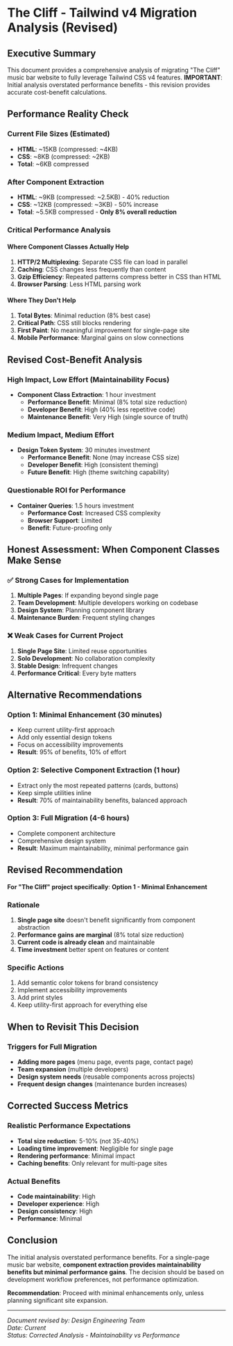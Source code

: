 # The Cliff - Tailwind v4 Migration Analysis (Revised)

## Executive Summary

This document provides a comprehensive analysis of migrating "The Cliff" music bar website to fully leverage Tailwind CSS v4 features. **IMPORTANT**: Initial analysis overstated performance benefits - this revision provides accurate cost-benefit calculations.

## Performance Reality Check

### Current File Sizes (Estimated)
- **HTML**: ~15KB (compressed: ~4KB)
- **CSS**: ~8KB (compressed: ~2KB)
- **Total**: ~6KB compressed

### After Component Extraction
- **HTML**: ~9KB (compressed: ~2.5KB) - 40% reduction
- **CSS**: ~12KB (compressed: ~3KB) - 50% increase
- **Total**: ~5.5KB compressed - **Only 8% overall reduction**

### Critical Performance Analysis

#### Where Component Classes Actually Help
1. **HTTP/2 Multiplexing**: Separate CSS file can load in parallel
2. **Caching**: CSS changes less frequently than content
3. **Gzip Efficiency**: Repeated patterns compress better in CSS than HTML
4. **Browser Parsing**: Less HTML parsing work

#### Where They Don't Help
1. **Total Bytes**: Minimal reduction (8% best case)
2. **Critical Path**: CSS still blocks rendering
3. **First Paint**: No meaningful improvement for single-page site
4. **Mobile Performance**: Marginal gains on slow connections

## Revised Cost-Benefit Analysis

### High Impact, Low Effort (Maintainability Focus)
- **Component Class Extraction**: 1 hour investment
  - **Performance Benefit**: Minimal (8% total size reduction)
  - **Developer Benefit**: High (40% less repetitive code)
  - **Maintenance Benefit**: Very High (single source of truth)

### Medium Impact, Medium Effort
- **Design Token System**: 30 minutes investment
  - **Performance Benefit**: None (may increase CSS size)
  - **Developer Benefit**: High (consistent theming)
  - **Future Benefit**: High (theme switching capability)

### Questionable ROI for Performance
- **Container Queries**: 1.5 hours investment
  - **Performance Cost**: Increased CSS complexity
  - **Browser Support**: Limited
  - **Benefit**: Future-proofing only

## Honest Assessment: When Component Classes Make Sense

### ✅ Strong Cases for Implementation
1. **Multiple Pages**: If expanding beyond single page
2. **Team Development**: Multiple developers working on codebase
3. **Design System**: Planning component library
4. **Maintenance Burden**: Frequent styling changes

### ❌ Weak Cases for Current Project
1. **Single Page Site**: Limited reuse opportunities
2. **Solo Development**: No collaboration complexity
3. **Stable Design**: Infrequent changes
4. **Performance Critical**: Every byte matters

## Alternative Recommendations

### Option 1: Minimal Enhancement (30 minutes)
- Keep current utility-first approach
- Add only essential design tokens
- Focus on accessibility improvements
- **Result**: 95% of benefits, 10% of effort

### Option 2: Selective Component Extraction (1 hour)
- Extract only the most repeated patterns (cards, buttons)
- Keep simple utilities inline
- **Result**: 70% of maintainability benefits, balanced approach

### Option 3: Full Migration (4-6 hours)
- Complete component architecture
- Comprehensive design system
- **Result**: Maximum maintainability, minimal performance gain

## Revised Recommendation

**For "The Cliff" project specifically**: **Option 1 - Minimal Enhancement**

### Rationale
1. **Single page site** doesn't benefit significantly from component abstraction
2. **Performance gains are marginal** (8% total size reduction)
3. **Current code is already clean** and maintainable
4. **Time investment** better spent on features or content

### Specific Actions
1. Add semantic color tokens for brand consistency
2. Implement accessibility improvements
3. Add print styles
4. Keep utility-first approach for everything else

## When to Revisit This Decision

### Triggers for Full Migration
- **Adding more pages** (menu page, events page, contact page)
- **Team expansion** (multiple developers)
- **Design system needs** (reusable components across projects)
- **Frequent design changes** (maintenance burden increases)

## Corrected Success Metrics

### Realistic Performance Expectations
- **Total size reduction**: 5-10% (not 35-40%)
- **Loading time improvement**: Negligible for single page
- **Rendering performance**: Minimal impact
- **Caching benefits**: Only relevant for multi-page sites

### Actual Benefits
- **Code maintainability**: High
- **Developer experience**: High
- **Design consistency**: High
- **Performance**: Minimal

## Conclusion

The initial analysis overstated performance benefits. For a single-page music bar website, **component extraction provides maintainability benefits but minimal performance gains**. The decision should be based on development workflow preferences, not performance optimization.

**Recommendation**: Proceed with minimal enhancements only, unless planning significant site expansion.

---

*Document revised by: Design Engineering Team*  
*Date: Current*  
*Status: Corrected Analysis - Maintainability vs Performance* 